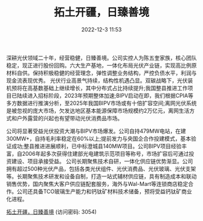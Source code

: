 ﻿---
title: 拓土开疆，日臻善境
date: 2022-12-3 11:53
tags:
- 拓日新能
updated: 1970-01-01 08:00:00
---

深耕光伏领域二十年，经营稳健，日臻善境。公司实控人为陈五奎家族，核心团队稳定，现正进行股份回购。六大生产基地，一体化布局光伏产业链，实现高比例原材料自供。保持积极稳健的经营理念，弹性调整业务结构，严控负债水平，利润与现金流表现优秀。
光伏行业高景气持续，结构性机遇凸显。双碳战略下，光伏装机预将在高基数基础上继续增长，其中分布式占比持续提升;我国整县推进工作项目已陆续进入招标阶段，2023年预期整体加速;BIPV启动在即，我们根据CPIA等多方数据进行推演分析，至2025年我国BIPV市场或有十倍扩容空间;离网光伏系统是被忽视的庞大市场，欠发达地区基本能源保障市场规模约2万亿元，离网生活方式和户外露营的兴起也有望带动光伏消费品市场。
<!-- more -->
公司将显著受益光伏投资大潮与BIPV市场爆发。公司自持479MW电站，在建300MW+，自持毛利率稳定在60%以上;提前发力与央国企合作投建模式，基本验证成功;整县推进进展顺利，已中标澄城县140MW项目。公司BIPV项目经验丰富，自2006年起多次获得住建部光电建筑示范项目等称号，市场扩容后可通过投资建设、项目承接受益。
公司长期聚焦技术自研，一体化供应链优势渐显。公司拥有超过500种光伏产品，包括各类光伏组件、光伏消费品、光伏玻璃、光伏支架等。长期聚焦技术研发和设备自制，打造一站式辅材供应链，具有制造成本和联动销售优势，国内聚焦大客户供应链配套服务，海外与Wal-Mart等连锁商店稳定合作。公司还具备TCO玻璃生产能力和钙钛矿材料技术储备，预将受益钙钛矿商业化进程。

[拓土开疆，日臻善境](https://url12.ctfile.com/f/3948612-739638877-b347ee?p=3054)
(访问密码: 3054)

